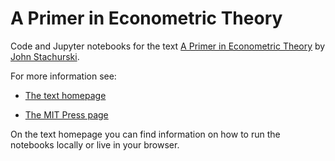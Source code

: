 
# A Primer in Econometric Theory

Code and Jupyter notebooks for the text [A Primer in Econometric Theory](http://johnstachurski.net/emet.html) by [John Stachurski](http://johnstachurski.net/).

For more information see:

* [The text homepage](http://johnstachurski.net/emet.html)

* [The MIT Press page](https://mitpress.mit.edu/books/primer-econometric-theory)

On the text homepage you can find information on how to run the notebooks
locally or live in your browser.
